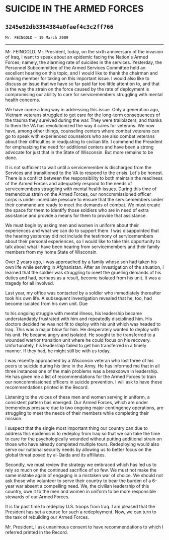 # SUICIDE IN THE ARMED FORCES
## `3245e82db3384384a0faef4c3c2ff766`
`Mr. FEINGOLD — 19 March 2009`

---


Mr. FEINGOLD. Mr. President, today, on the sixth anniversary of the 
invasion of Iraq, I want to speak about an epidemic facing the Nation's 
Armed Forces; namely, the alarming rate of suicides in the services. 
Yesterday, the Personnel Subcommittee of the Armed Services Committee 
held an excellent hearing on this topic, and I would like to thank the 
chairman and ranking member for taking on this important issue. I would 
also like to discuss an issue that we have so far paid far too little 
attention to, and that is the way the strain on the force caused by the 
rate of deployment is compromising our ability to care for 
servicemembers struggling with mental health concerns.

We have come a long way in addressing this issue. Only a generation 
ago, Vietnam veterans struggled to get care for the long-term 
consequences of the trauma they survived during the war. They were 
trailblazers, and thanks to them the VA has revolutionized the way it 
cares for veterans. We now have, among other things, counseling centers 
where combat veterans can go to speak with experienced counselors who 
are also combat veterans about their difficulties in readjusting to 
civilian life. I commend the President for emphasizing the need for 
additional centers and have been a strong advocate for just that in the 
State of Wisconsin. But more remains to be done.

It is not sufficient to wait until a servicemember is discharged from 
the Services and transitioned to the VA to respond to the crisis. Let's 
be honest. There is a conflict between the responsibility to both 
maintain the readiness of the Armed Forces and adequately respond to 
the needs of servicemembers struggling with mental health issues. 
During this time of tremendous strain on the Armed Forces, our 
noncommissioned officer corps is under incredible pressure to ensure 
that the servicemembers under their command are ready to meet the 
demands of combat. We must create the space for them to identify those 
soldiers who are in need of extra assistance and provide a means for 
them to provide that assistance.

We must begin by asking men and women in uniform about their 
experiences and what we can do to support them. I was disappointed that 
the hearing yesterday did not include the testimony of servicemembers 
about their personal experiences, so I would like to take this 
opportunity to talk about what I have been hearing from servicemembers 
and their family members from my home State of Wisconsin.

Over 2 years ago, I was approached by a family whose son had taken 
his own life while serving in Afghanistan. After an investigation of 
the situation, I learned that the soldier was struggling to meet the 
grueling demands of his duties and had, perhaps as a result, become 
isolated from his unit. It was a tragedy for all involved.

Last year, my office was contacted by a soldier who immediately 
thereafter took his own life. A subsequent investigation revealed that 
he, too, had become isolated from his own unit. Due


to his ongoing struggle with mental illness, his leadership became 
understandably frustrated with him and repeatedly disciplined him. His 
doctors decided he was not fit to deploy with his unit which was headed 
to Iraq. This was a major blow for him. He desperately wanted to deploy 
with his unit. He became angry and isolated. He sought to be 
transferred to a wounded warrior transition unit where he could focus 
on his recovery. Unfortunately, his leadership failed to get him 
transferred in a timely manner. If they had, he might still be with us 
today.

I was recently approached by a Wisconsin veteran who lost three of 
his peers to suicide during his time in the Army. He has informed me 
that in all three instances one of the main problems was a breakdown in 
leadership. He has given me a list of recommendations for the Armed 
Forces to train our noncommissioned officers in suicide prevention. I 
will ask to have these recommendations printed in the Record.

Listening to the voices of these men and women serving in uniform, a 
consistent pattern has emerged. Our Armed Forces, which are under 
tremendous pressure due to two ongoing major contingency operations, 
are struggling to meet the needs of their members while completing 
their mission.

I suspect that the single most important thing our country can due to 
address this epidemic is to redeploy from Iraq so that we can take the 
time to care for the psychologically wounded without putting additional 
strain on those who have already completed multiple tours. Redeploying 
would also serve our national security needs by allowing us to better 
focus on the global threat posed by al-Qaida and its affiliates.

Secondly, we must review the strategy we embraced which has led us to 
rely so much on the continued sacrifice of so few. We must not make the 
same mistake again of engaging in a mistaken war of choice. We should 
not ask those who volunteer to serve their country to bear the burden 
of a 6-year war absent a compelling need. We, the civilian leadership 
of this country, owe it to the men and women in uniform to be more 
responsible stewards of our Armed Forces.

It is far past time to redeploy U.S. troops from Iraq. I am pleased 
that the President has set a course for such a redeployment. Now, we 
can turn to the task of rebuilding our Armed Forces.

Mr. President, I ask unanimous consent to have recommendations to 
which I referred printed in the Record.